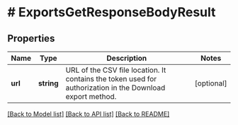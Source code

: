 # # ExportsGetResponseBodyResult

## Properties

Name | Type | Description | Notes
------------ | ------------- | ------------- | -------------
**url** | **string** | URL of the CSV file location. It contains the token used for authorization in the Download export method. | [optional]

[[Back to Model list]](../../README.md#models) [[Back to API list]](../../README.md#endpoints) [[Back to README]](../../README.md)
